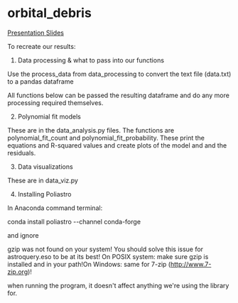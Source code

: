 # orbital_debris
[Presentation Slides](https://docs.google.com/presentation/d/1hhEptICW1T3uiPq-UrgEOPhVj399wFlFFmDyM0O__eo/edit?usp=sharing) 

To recreate our results:

1. Data processing & what to pass into our functions

Use the process_data from data_processing to convert the text file (data.txt)
to a pandas dataframe

All functions below can be passed the resulting dataframe and do
any more processing required themselves.

2. Polynomial fit models

These are in the data_analysis.py files. The functions are polynomial_fit_count
and polynomial_fit_probability. These print the equations and R-squared values
and create plots of the model and and the residuals.

3. Data visualizations

These are in data_viz.py 

4. Installing Poliastro

In Anaconda command terminal:

conda install poliastro --channel conda-forge

and ignore

gzip was not found on your system! You should solve this issue for astroquery.eso to be at its best!
On POSIX system: make sure gzip is installed and in your path!On Windows: same for 7-zip (http://www.7-zip.org)!

when running the program, it doesn't affect anything we're using the library for.



